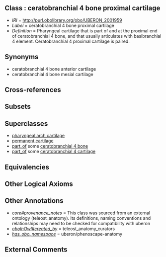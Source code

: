 
## Class : ceratobranchial 4 bone proximal cartilage

 * *IRI* = http://purl.obolibrary.org/obo/UBERON_2001959
 * *Label* = ceratobranchial 4 bone proximal cartilage
 * *Definition* = Pharyngeal cartilage that is part of and at the proximal end of ceratobranchial 4 bone, and that usually articulates with basibranchial 4 element. Ceratobranchial 4 proximal cartilage is paired.

## Synonyms

 * ceratobranchial 4 bone anterior cartilage
 * ceratobranchial 4 bone mesial cartilage

## Cross-references


## Subsets


## Superclasses

 * [pharyngeal arch cartilage](../../UBERON/04/UBERON_0011004.md)
 * [permanent cartilage](../../UBERON/03/UBERON_4000003.md)
 * [part_of](../../BFO/50/BFO_0000050.md) some [ceratobranchial 4 bone](../../UBERON/40/UBERON_2001240.md)
 * [part_of](../../BFO/50/BFO_0000050.md) some [ceratobranchial 4 cartilage](../../UBERON/19/UBERON_2001519.md)

## Equivalencies


## Other Logical Axioms


## Other Annotations

 * *[core#provenance_notes](../../core#provenance/es/core#provenance_notes.md)* = This class was sourced from an external ontology (teleost_anatomy). Its definitions, naming conventions and relationships may need to be checked for compatibility with uberon
 * *[oboInOwl#created_by](../../oboInOwl#created/by/oboInOwl#created_by.md)* = teleost_anatomy_curators
 * *[has_obo_namespace](../../ce/oboInOwl#hasOBONamespace.md)* = uberon/phenoscape-anatomy

## External Comments

